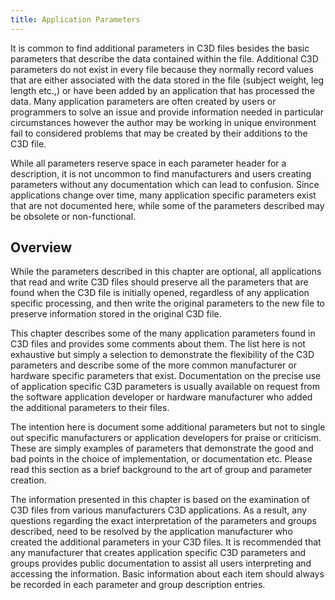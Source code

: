 ```yaml
---
title: Application Parameters
---
```


It is common to find additional parameters in C3D files besides the basic parameters that describe the data contained within the file.  Additional C3D parameters do not exist in every file because they normally record values that are either associated with the data stored in the file (subject weight, leg length etc.,) or have been added by an application that has processed the data.  Many application parameters are often created by users or programmers to solve an issue and provide information needed in particular circumstances however the author may be working in unique environment fail to considered problems that may be created by their additions to the C3D file.

While all parameters reserve space in each parameter header for a description, it is not uncommon to find manufacturers and users creating parameters without any documentation which can lead to confusion.  Since applications change over time, many application specific parameters exist that are not documented here, while some of the parameters described may be obsolete or non-functional.

## Overview

While the parameters described in this chapter are optional, all applications that read and write C3D files should preserve all the parameters that are found when the C3D file is initially opened, regardless of any application specific processing, and then write the original parameters to the new file to preserve information stored in the original C3D file.

This chapter describes some of the many application parameters found in C3D files and provides some comments about them.  The list here is not exhaustive but simply a selection to demonstrate the flexibility of the C3D parameters and describe some of the more common manufacturer or hardware specific parameters that exist.  Documentation on the precise use of application specific C3D parameters is usually available on request from the software application developer or hardware manufacturer who added the additional parameters to their files.

The intention here is document some additional parameters but not to single out specific manufacturers or application developers for praise or criticism.  These are simply examples of parameters that demonstrate the good and bad points in the choice of implementation, or documentation etc.  Please read this section as a brief background to the art of group and parameter creation.

The information presented in this chapter is based on the examination of C3D files from various manufacturers C3D applications.  As a result, any questions regarding the exact interpretation of the parameters and groups described, need to be resolved by the application manufacturer who created the additional parameters in your C3D files.  It is recommended that any manufacturer that creates application specific C3D parameters and groups provides public documentation to assist all users interpreting and accessing the information.  Basic information about each item should always be recorded in each parameter and group description entries.
